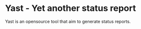 # Yast - Yet another status report

Yast is an opensource tool that aim to generate status reports.










